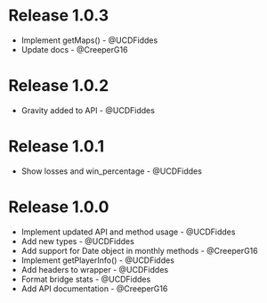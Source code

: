 # Release 1.0.3

- Implement getMaps() - @UCDFiddes
- Update docs - @CreeperG16

# Release 1.0.2

- Gravity added to API - @UCDFiddes

# Release 1.0.1

- Show losses and win_percentage - @UCDFiddes

# Release 1.0.0

- Implement updated API and method usage - @UCDFiddes
- Add new types - @UCDFiddes
- Add support for Date object in monthly methods - @CreeperG16
- Implement getPlayerInfo() - @UCDFiddes
- Add headers to wrapper - @UCDFiddes
- Format bridge stats - @UCDFiddes
- Add API documentation - @CreeperG16
